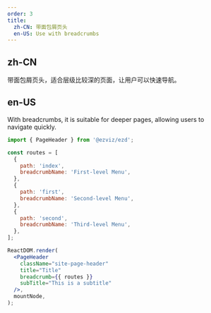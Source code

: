 ```yaml
---
order: 3
title:
  zh-CN: 带面包屑页头
  en-US: Use with breadcrumbs
---
```


## zh-CN

带面包屑页头，适合层级比较深的页面，让用户可以快速导航。

## en-US

With breadcrumbs, it is suitable for deeper pages, allowing users to navigate quickly.

```jsx
import { PageHeader } from '@ezviz/ezd';

const routes = [
  {
    path: 'index',
    breadcrumbName: 'First-level Menu',
  },
  {
    path: 'first',
    breadcrumbName: 'Second-level Menu',
  },
  {
    path: 'second',
    breadcrumbName: 'Third-level Menu',
  },
];

ReactDOM.render(
  <PageHeader
    className="site-page-header"
    title="Title"
    breadcrumb={{ routes }}
    subTitle="This is a subtitle"
  />,
  mountNode,
);
```
